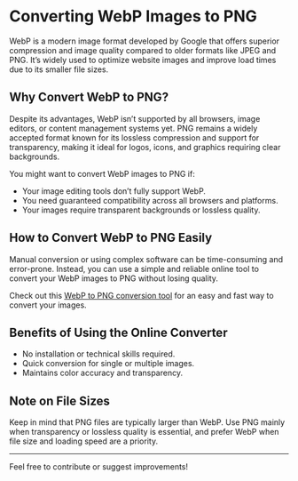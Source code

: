 # Converting WebP Images to PNG

WebP is a modern image format developed by Google that offers superior compression and image quality compared to older formats like JPEG and PNG. It’s widely used to optimize website images and improve load times due to its smaller file sizes.

## Why Convert WebP to PNG?

Despite its advantages, WebP isn’t supported by all browsers, image editors, or content management systems yet. PNG remains a widely accepted format known for its lossless compression and support for transparency, making it ideal for logos, icons, and graphics requiring clear backgrounds.

You might want to convert WebP images to PNG if:

- Your image editing tools don’t fully support WebP.  
- You need guaranteed compatibility across all browsers and platforms.  
- Your images require transparent backgrounds or lossless quality.

## How to Convert WebP to PNG Easily

Manual conversion or using complex software can be time-consuming and error-prone. Instead, you can use a simple and reliable online tool to convert your WebP images to PNG without losing quality.

Check out this [WebP to PNG conversion tool](https://cloudinary.com/tools/webp-to-png) for an easy and fast way to convert your images.

## Benefits of Using the Online Converter

- No installation or technical skills required.  
- Quick conversion for single or multiple images.  
- Maintains color accuracy and transparency.

## Note on File Sizes

Keep in mind that PNG files are typically larger than WebP. Use PNG mainly when transparency or lossless quality is essential, and prefer WebP when file size and loading speed are a priority.

---

Feel free to contribute or suggest improvements!
